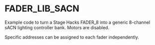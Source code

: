 # FADER_LIB_SACN
Example code to turn a Stage Hacks FADER_8 into a generic 8-channel sACN lighting controller bank. Motors are disabled.

Specific addresses can be assigned to each fader independently.
